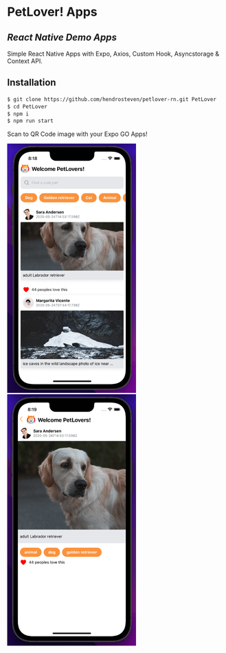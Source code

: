# PetLover! Apps
## _React Native Demo Apps_
Simple React Native Apps with Expo, Axios, Custom Hook, Asyncstorage & Context API.

## Installation

```sh
$ git clone https://github.com/hendrosteven/petlover-rn.git PetLover
$ cd PetLover
$ npm i
$ npm run start
```
Scan to QR Code image with your Expo GO Apps!
<div style="flex-row">
  <img src="https://github.com/hendrosteven/petlover-rn/blob/main/screen-01.png" width="300">
  <img src="https://github.com/hendrosteven/petlover-rn/blob/main/screen-02.png" width="300">
</div>

